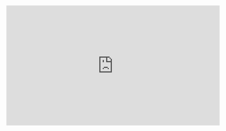 <p align="center">
<iframe width="560" height="315" src="https://www.youtube.com/embed/GrolBi8vdo0" title="YouTube video player" frameborder="0" allow="accelerometer; autoplay; clipboard-write; encrypted-media; gyroscope; picture-in-picture" allowfullscreen></iframe>

